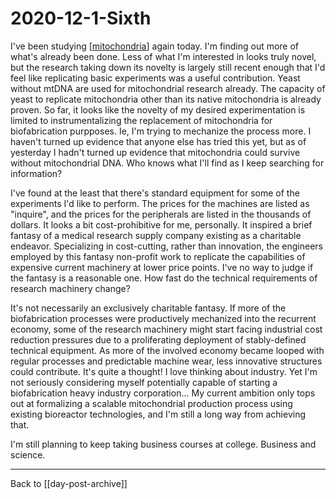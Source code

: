 # 2020-12-1-Sixth

I've been studying [[mitochondria]] again today.  I'm finding out more of what's already been done.  Less of what I'm interested in looks truly novel, but the research taking down its novelty is largely still recent enough that I'd feel like replicating basic experiments was a useful contribution.  Yeast without mtDNA are used for mitochondrial research already.  The capacity of yeast to replicate mitochondria other than its native mitochondria is already proven.  So far, it looks like the novelty of my desired experimentation is limited to instrumentalizing the replacement of mitochondria for biofabrication purpposes.  Ie, I'm trying to mechanize the process more.  I haven't turned up evidence that anyone else has tried this yet, but as of yesterday I hadn't turned up evidence that mitochondria could survive without mitochondrial DNA.  Who knows what I'll find as I keep searching for information?

I've found at the least that there's standard equipment for some of the experiments I'd like to perform.  The prices for the machines are listed as "inquire", and the prices for the peripherals are listed in the thousands of dollars.  It looks a bit cost-prohibitive for me, personally.  It inspired a brief fantasy of a medical research supply company existing as a charitable endeavor.  Specializing in cost-cutting, rather than innovation, the engineers employed by this fantasy non-profit work to replicate the capabilities of expensive current machinery at lower price points.  I've no way to judge if the fantasy is a reasonable one.  How fast do the technical requirements of research machinery change?

It's not necessarily an exclusively charitable fantasy.  If more of the biofabrication processes were productively mechanized into the recurrent economy, some of the research machinery might start facing industrial cost reduction pressures due to a proliferating deployment of stably-defined technical equipment.  As more of the involved economy became looped with regular processes and predictable machine wear, less innovative structures could contribute.  It's quite a thought!  I love thinking about industry.  Yet I'm not seriously considering myself potentially capable of starting a biofabrication heavy industry corporation...  My current ambition only tops out at formalizing a scalable mitochondrial production process using existing bioreactor technologies, and I'm still a long way from achieving that.

I'm still planning to keep taking business courses at college.  Business and science.

---
Back to [[day-post-archive]]

[//begin]: # "Autogenerated link references for markdown compatibility"
[mitochondria]: mitochondria "Mitochondria"
[//end]: # "Autogenerated link references"